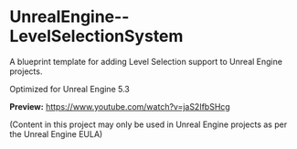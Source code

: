 # UnrealEngine--LevelSelectionSystem
A blueprint template for adding Level Selection support to Unreal Engine projects.

Optimized for Unreal Engine 5.3

**Preview:** https://www.youtube.com/watch?v=jaS2IfbSHcg

(Content in this project may only be used in Unreal Engine projects as per the Unreal Engine EULA)
